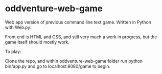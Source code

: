 # oddventure-web-game

Web app version of previous command line text game. Written in Python with Web.py.

Front end is HTML and CSS, and still very much a work in progress, but the game itself should mostly work.

To play: 

Clone the repo, and within oddventure-web-game folder run python bin/app.py and go to localhost:8080/game to begin.
